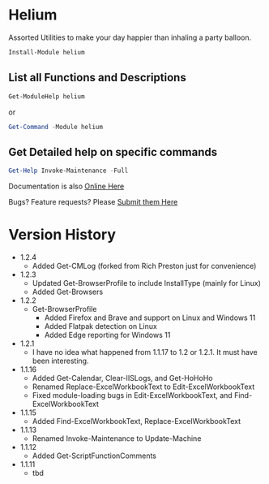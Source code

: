 # Helium

Assorted Utilities to make your day happier than inhaling a party balloon.

```powershell
Install-Module helium
```

## List all Functions and Descriptions

```powershell
Get-ModuleHelp helium
```

or 

```powershell
Get-Command -Module helium
```

## Get Detailed help on specific commands

```powershell
Get-Help Invoke-Maintenance -Full
```

Documentation is also [Online Here](https://github.com/Skatterbrainz/Helium/tree/main/docs)

Bugs? Feature requests? Please [Submit them Here](https://github.com/Skatterbrainz/Helium/issues)

# Version History

* 1.2.4
  * Added Get-CMLog (forked from Rich Preston just for convenience)
* 1.2.3
  * Updated Get-BrowserProfile to include InstallType (mainly for Linux)
  * Added Get-Browsers
* 1.2.2
  * Get-BrowserProfile
	* Added Firefox and Brave and support on Linux and Windows 11
	* Added Flatpak detection on Linux
	* Added Edge reporting for Windows 11
* 1.2.1
  * I have no idea what happened from 1.1.17 to 1.2 or 1.2.1. It must have been interesting.
* 1.1.16
  * Added Get-Calendar, Clear-IISLogs, and Get-HoHoHo
  * Renamed Replace-ExcelWorkbookText to Edit-ExcelWorkbookText
  * Fixed module-loading bugs in Edit-ExcelWorkbookText, and Find-ExcelWorkbookText
* 1.1.15
  * Added Find-ExcelWorkbookText, Replace-ExcelWorkbookText
* 1.1.13
  * Renamed Invoke-Maintenance to Update-Machine
* 1.1.12
  * Added Get-ScriptFunctionComments
* 1.1.11
  * tbd